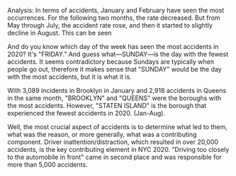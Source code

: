 Analysis: 
In terms of accidents, January and February have seen the most occurrences. For the following two months, the rate decreased. But from May through July, the accident rate rose, and then it started to slightly decline in August. This can be seen

And do you know which day of the week has seen the most accidents in 2020? It's "FRIDAY." And guess what—SUNDAY—is the day with the fewest accidents. It seems contradictory because Sundays are typically when people go out, therefore it makes sense that "SUNDAY" would be the day with the most accidents, but it is what it is.

With 3,089 incidents in Brooklyn in January and 2,918 accidents in Queens in the same month, "BROOKLYN" and "QUEENS" were the boroughs with the most accidents. However, "STATEN ISLAND" is the borough that experienced the fewest accidents in 2020. (Jan-Aug).

Well, the most crucial aspect of accidents is to determine what led to them, what was the reason, or more generally, what was a contributing component. Driver inattention/distraction, which resulted in over 20,000 accidents, is the key contributing element in NYC 2020. "Driving too closely to the automobile in front" came in second place and was responsible for more than 5,000 accidents.
